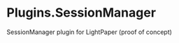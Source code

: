 Plugins.SessionManager
======================

SessionManager plugin for LightPaper (proof of concept)
